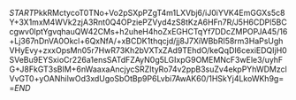 $START$PkkRMctycoT0TNo+Vo2pSXpPZgT4m1LXVbj6/iJ0iYVK4EmGGXs5c8Y+3X1mxM4WVk2zjA3Rnt0Q4OPziePZVyd4zS8tKzA6HFn7R/J5H6CDPl5BCcgwv0lptYgvqhauQW42CMs+h2uheH4hoZxEGHCTqYf7DDcZMPOPJA45/16+Lj367nDnVA0Okcl+6QxNfA/+xBCDK1thqcjd/jj8J7XiWBbRI58rm3HaPsUghVHyEvy+zxxOpsMn05r7HwR73Kh2bVXTxZAd9TEhdO/keQqDI6cexiEDQIjH0SVeBu9EYSxioCr226a1ensSATdFZAyN0g5LGIxpG9OMEMNcF3wEle3/uyhFG+J8FkGT3sBIM+6nWaaxaAncjycSRZItyRo74v2ppB3suZv4ekpPYhWDMzclVvGT0+yOANhilwOd3xdUgoSbOtBp9P6Lvbi7AwAK60/1HSkYj4LkoWKh9g==$END$